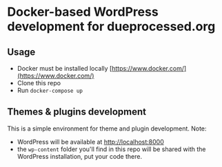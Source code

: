 # Docker-based WordPress development for dueprocessed.org

## Usage

* Docker must be installed locally [https://www.docker.com/](https://www.docker.com/)
* Clone this repo
* Run `docker-compose up`

## Themes & plugins development

This is a simple environment for theme and plugin development. Note:

* WordPress will be available at [http://localhost:8000](http://localhost:8000)
* the `wp-content` folder you'll find in this repo will be shared with the WordPress installation, put your code there.

